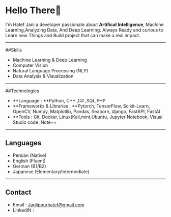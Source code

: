 # Hello There👋

I'm Hatef Jani 
a developer  passionate about **Artifical Intelligence**, Machine Learning,Analyzing Data, And Deep Learning.
Always Ready and curious to Learn new Things and Build project that can make a real impact.

---

##Skills
- Machine Learning & Deep Learning
- Computer Vision
- Natural Language Processing (NLP)
- Data Analysis & Visualization

---

##Technologies
- **Language : **Python, C++ ,C# ,SQL,PHP
- **Frameworks & Libraries : **Pytorch, TensorFlow, Scikit-Learn, OpenCV, Numpy, Matplotlib, Pandas, Seaborn, django, FastAPI, FastAI
- **Tools : Git, Docker, Linux(Kali,mint,Ubuntu, Jupyter Notebook, Visual Studio code ,Note++

---

## Languages
- Persian (Native)
- English (Fluent)
- German (B1/B2)
- Japanese (Elementary/Intermediate)

---

## Contact 
- Email : Janlipourhatef@gmail.com
- LinkedIN : 
